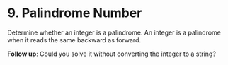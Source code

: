 # 9. Palindrome Number

Determine whether an integer is a palindrome. An integer is a palindrome when it reads the same backward as forward.

**Follow up**: Could you solve it without converting the integer to a string?
